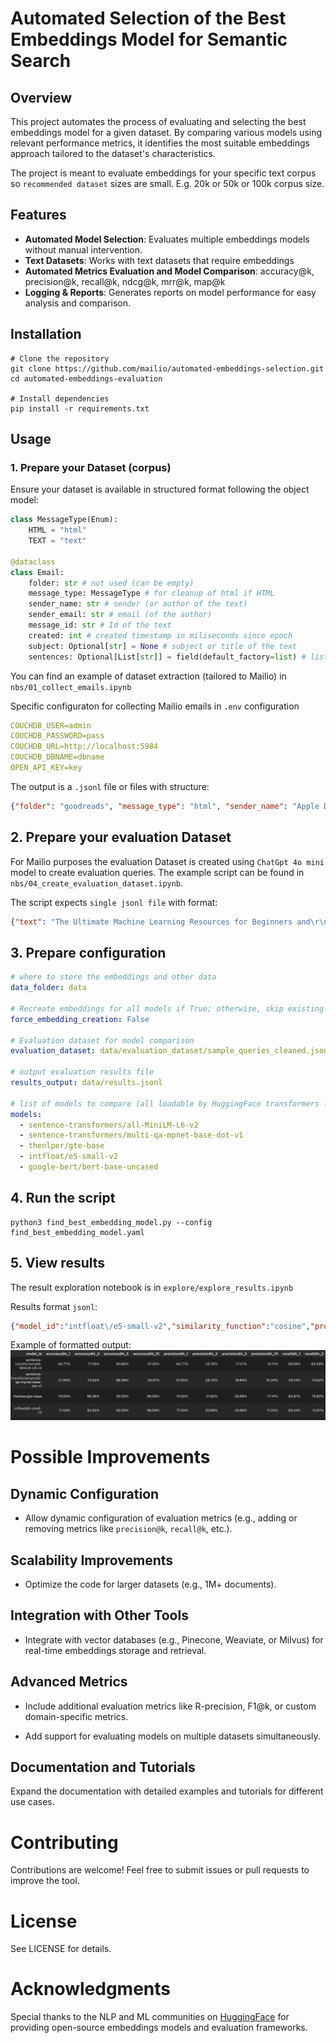 # Automated Selection of the Best Embeddings Model for Semantic Search

## Overview

This project automates the process of evaluating and selecting the best embeddings model for a given dataset. By comparing various models using relevant performance metrics, it identifies the most suitable embeddings approach tailored to the dataset's characteristics.

The project is meant to evaluate embeddings for your specific text corpus so `recommended dataset` sizes are small. E.g. 20k or 50k or 100k corpus size.

## Features

- **Automated Model Selection**: Evaluates multiple embeddings models without manual intervention.
- **Text Datasets**: Works with text datasets that require embeddings
- **Automated Metrics Evaluation and Model Comparison**: accuracy@k, precision@k, recall@k, ndcg@k, mrr@k, map@k
- **Logging & Reports**: Generates reports on model performance for easy analysis and comparison.

## Installation

```
# Clone the repository
git clone https://github.com/mailio/automated-embeddings-selection.git
cd automated-embeddings-evaluation

# Install dependencies
pip install -r requirements.txt
```

## Usage

### 1. Prepare your Dataset (corpus)

Ensure your dataset is available in structured format following the object model: 
```python
class MessageType(Enum):
    HTML = "html"
    TEXT = "text"

@dataclass
class Email:
    folder: str # not used (can be empty)
    message_type: MessageType # for cleanup of html if HTML
    sender_name: str # sender (or author of the text)
    sender_email: str # email (of the author)
    message_id: str # Id of the text
    created: int # created timestamp in miliseconds since epoch
    subject: Optional[str] = None # subject or title of the text
    sentences: Optional[List[str]] = field(default_factory=list) # list of sentences
```

You can find an example of dataset extraction (tailored to Mailio) in `nbs/01_collect_emails.ipynb`

Specific configuraton for collecting Mailio emails in `.env` configuration

```yaml
COUCHDB_USER=admin
COUCHDB_PASSWORD=pass
COUCHDB_URL=http://localhost:5984
COUCHDB_DBNAME=dbname
OPEN_API_KEY=key
```

The output is a `.jsonl` file or files with structure: 
```json
{"folder": "goodreads", "message_type": "html", "sender_name": "Apple Developer", "sender_email": "developer@insideapple.apple.com", "message_id": "<916070119.9201668.1733252044340@insideapple.apple.com>", "created": 1733252044000, "subject": "Hello Developer: December 2024", "sentences": ["In this edition: The year in sessions, activities, apps, and games.", "DECEMBER 2024Hello DeveloperTake a look back at highlights from an incredible year for the Apple Developer community  and get ready for whats next.THE YEAR IN SESSIONSRevisit the most-viewed videos from WWDC24With Apple Intelligence", ...]}
```

## 2. Prepare your evaluation Dataset

For Mailio purposes the evaluation Dataset is created using `ChatGpt 4o mini` model to create evaluation queries. The example script can be found in `nbs/04_create_evaluation_dataset.ipynb`. 

The script expects `single jsonl file` with format: 
```json
{"text": "The Ultimate Machine Learning Resources for Beginners and\r\n Intermediate Enthusiasts The Ultimate Machine Learning Resources for Beginners and Intermediate.Enthusiasts Generated by DALL.E LLMs My colabs from PyTorch for Deep learning & Machine Learning Youtube videoLinear. Igor Technology", "id": "<20240220215448.985812f423015a7e@igor.technology>", "query": "Machine Learning resources by igor"}
```

## 3. Prepare configuration

```yaml
# where to store the embeddings and other data
data_folder: data

# Recreate embeddings for all models if True; otherwise, skip existing embeddings.
force_embedding_creation: False

# Evaluation dataset for model comparison
evaluation_dataset: data/evaluation_dataset/sample_queries_cleaned.jsonl

# output evaluation results file
results_output: data/results.jsonl

# list of models to compare (all loadable by HuggingFace transformers libraries)
models:
  - sentence-transformers/all-MiniLM-L6-v2
  - sentence-transformers/multi-qa-mpnet-base-dot-v1
  - thenlper/gte-base
  - intfloat/e5-small-v2
  - google-bert/bert-base-uncased
```

## 4. Run the script

```
python3 find_best_embedding_model.py --config find_best_embedding_model.yaml
```

## 5. View results

The result exploration notebook is in `explore/explore_results.ipynb`

Results format `jsonl`:
```json
{"model_id":"intfloat\/e5-small-v2","similarity_function":"cosine","problematic_queries_count":3,"problematic_queries":["Akontacija DDPO junij 2020","Photo ID pickup details for Igor Rendulic","Zoom invitation on April 21, 2021"],"avg_embedding_time":0.1232,"accuracy@k":{"1":0.7159090909,"3":0.8295454545,"5":0.9204545455,"10":0.9659090909},"precision@k":{"1":0.7159090909,"3":0.3068181818,"5":0.2068181818,"10":0.1125},"recall@k":{"1":0.5942234848,"3":0.7391098485,"5":0.8125,"10":0.8584280303},"ndcg@k":{"10":0.2006664699},"mrr@k":{"10":0.7955312049},"map@k":{"100":0.7082197894}}
```

Example of formatted output:
![Example output](assets/example_ss_score.png)

# Possible Improvements

## Dynamic Configuration

- Allow dynamic configuration of evaluation metrics (e.g., adding or removing metrics like `precision@k`, `recall@k`, etc.).

## Scalability Improvements

- Optimize the code for larger datasets (e.g., 1M+ documents).

## Integration with Other Tools

- Integrate with vector databases (e.g., Pinecone, Weaviate, or Milvus) for real-time embeddings storage and retrieval.

## Advanced Metrics

- Include additional evaluation metrics like R-precision, F1@k, or custom domain-specific metrics.

- Add support for evaluating models on multiple datasets simultaneously.

## Documentation and Tutorials

Expand the documentation with detailed examples and tutorials for different use cases.

# Contributing

Contributions are welcome! Feel free to submit issues or pull requests to improve the tool.

# License

See LICENSE for details.

# Acknowledgments

Special thanks to the NLP and ML communities on [HuggingFace](https://huggingface.co/) for providing open-source embeddings models and evaluation frameworks.
